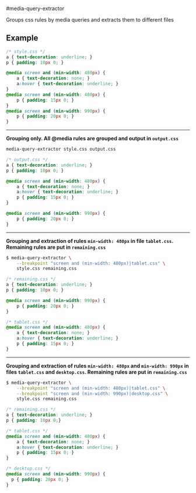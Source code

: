 #media-query-extractor

Groups css rules by media queries and extracts them to different files

## Example

```css
/* style.css */
a { text-decoration: underline; }
p { padding: 10px 0; }

@media screen and (min-width: 480px) {
    a { text-decoration: none; }
    a:hover { text-decoration: underline; }
}
@media screen and (min-width: 480px) {
    p { padding: 15px 0; }
}
@media screen and (min-width: 990px) {
    p { padding: 20px 0; }
}
```

---

**Grouping only. All @media rules are grouped and output in ``output.css``**

```bash
media-query-extractor style.css output.css
```

```css
/* output.css */
a { text-decoration: underline; }
p { padding: 10px 0; }

@media screen and (min-width: 480px) {
    a { text-decoration: none; }
    a:hover { text-decoration: underline; }
    p { padding: 15px 0; }
}

@media screen and (min-width: 990px) {
    p { padding: 20px 0; }
}
```

---

**Grouping and extraction of rules ``min-width: 480px`` in file ``tablet.css``. Remaining rules are put in ``remaining.css``**

```bash
$ media-query-extractor \
    --breakpoint "screen and (min-width: 480px)|tablet.css" \
    style.css remaining.css
```


```css
/* remaining.css */
a { text-decoration: underline; }
p { padding: 10px 0; }

@media screen and (min-width: 990px) {
    p { padding: 20px 0; }
}
```

```css
/* tablet.css */
@media screen and (min-width: 480px) {
    a { text-decoration: none; }
    a:hover { text-decoration: underline; }
    p { padding: 15px 0; }
}
```

---

**Grouping and extraction of rules ``min-width: 480px`` and ``min-width: 990px`` in files ``tablet.css`` and ``desktop.css``. Remaining rules are put in ``remaining.css``**

```bash
$ media-query-extractor \
    --breakpoint "screen and (min-width: 480px)|tablet.css" \
    --breakpoint "screen and (min-width: 990px)|desktop.css" \
    style.css remaining.css
```

```css
/* remaining.css */
a { text-decoration: underline; }
p { padding: 10px 0;}
```

```css
/* tablet.css */
@media screen and (min-width: 480px) {
    a { text-decoration: none; }
    a:hover { text-decoration: underline; }
    p { padding: 15px 0; }
}
```

```css
/* desktop.css */
@media screen and (min-width: 990px) {
  p { padding: 20px 0; }
}
```
